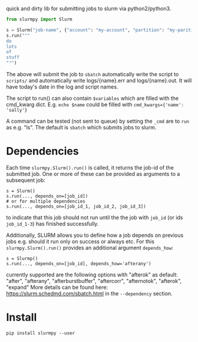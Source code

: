 quick and dirty lib for submitting jobs to slurm via python2/python3.

```Python
from slurmpy import Slurm

s = Slurm("job-name", {"account": "my-account", "partition": "my-parition"})
s.run("""
do
lots
of
stuff
""")

```

The above will submit the job to `sbatch` automatically write the script to `scripts/`
and automatically write logs/{name}.err and logs/{name}.out. It will have today's
date in the log and script names.

The script to run() can also contain `$variables` which are filled with the cmd_kwarg dict.
E.g. `echo $name` could be filled with `cmd_kwargs={'name': 'sally'}`

A command can be tested (not sent to queue) by setting the `_cmd` are to `run` as e.g. "ls".
The default is `sbatch` which submits jobs to slurm.

Dependencies
============

Each time `slurmpy.Slurm().run()` is called, it returns the job-id of the submitted job. One or more
of these can be provided as arguments to a subsequent job:
```
s = Slurm()
s.run(..., depends_on=[job_id])
# or for multiple dependencies
s.run(..., depends_on=[job_id_1, job_id_2, job_id_3])

```
to indicate that this job should not run until the the job with `job_id` (or ids `job_id_1-3`) has finished successfully.

Additionally, SLURM allows you to define how a job depends on previous jobs e.g. should it run 
only on success or always etc. For this `slurmpy.Slurm().run()` provides an additional argument `depends_how`:

```
s = Slurmp()
s.run(..., depends_on=[job_id], depends_how='afterany')
```
currently supported are the following options with "afterok" as default: 
"after", "afterany", "afterburstbuffer", "aftercorr", "afternotok", "afterok", "expand"
More details can be found here: https://slurm.schedmd.com/sbatch.html in the `--dependency` section.

Install
=======

```Shell
pip install slurmpy --user
```
